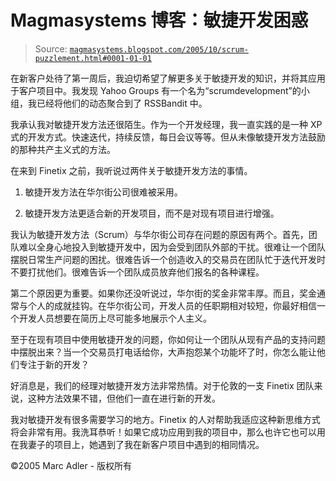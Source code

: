 <!--yml

分类：未分类

日期：2024 年 05 月 18 日 05:23:23

-->

# Magmasystems 博客：敏捷开发困惑

> Source: [`magmasystems.blogspot.com/2005/10/scrum-puzzlement.html#0001-01-01`](http://magmasystems.blogspot.com/2005/10/scrum-puzzlement.html#0001-01-01)

在新客户处待了第一周后，我迫切希望了解更多关于敏捷开发的知识，并将其应用于客户项目中。我发现 Yahoo Groups 有一个名为“scrumdevelopment”的小组，我已经将他们的动态聚合到了 RSSBandit 中。

我承认我对敏捷开发方法还很陌生。作为一个开发经理，我一直实践的是一种 XP 式的开发方式。快速迭代，持续反馈，每日会议等等。但从未像敏捷开发方法鼓励的那种共产主义式的方法。

在来到 Finetix 之前，我听说过两件关于敏捷开发方法的事情。

1) 敏捷开发方法在华尔街公司很难被采用。

2) 敏捷开发方法更适合新的开发项目，而不是对现有项目进行增强。

我认为敏捷开发方法（Scrum）与华尔街公司存在问题的原因有两个。首先，团队难以全身心地投入到敏捷开发中，因为会受到团队外部的干扰。很难让一个团队摆脱日常生产问题的困扰。很难告诉一个创造收入的交易员在团队忙于迭代开发时不要打扰他们。很难告诉一个团队成员放弃他们报名的各种课程。

第二个原因更为重要。如果你还没听说过，华尔街的奖金非常丰厚。而且，奖金通常与个人的成就挂钩。在华尔街公司，开发人员的任职期相对较短，你最好相信一个开发人员想要在简历上尽可能多地展示个人主义。

至于在现有项目中使用敏捷开发的问题，你如何让一个团队从现有产品的支持问题中摆脱出来？当一个交易员打电话给你，大声抱怨某个功能坏了时，你怎么能让他们专注于新的开发？

好消息是，我们的经理对敏捷开发方法非常热情。对于伦敦的一支 Finetix 团队来说，这种方法效果不错，但他们一直在进行新的开发。

我对敏捷开发有很多需要学习的地方。Finetix 的人对帮助我适应这种新思维方式将会非常有用。我洗耳恭听！如果它成功应用到我的项目中，那么也许它也可以用在我妻子的项目上，她遇到了我在新客户项目中遇到的相同情况。

©2005 Marc Adler - 版权所有

